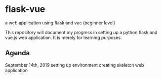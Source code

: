 # flask-vue
a web application using flask and vue (beginner level)

This repository will document my progress in setting up a python flask and vue.js web application. 
It is merely for learning purposes.


## Agenda
September 14th, 2019 
        setting up environment
        creating skeleton web application
